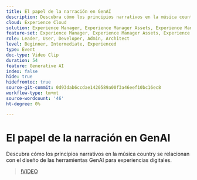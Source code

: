 ```yaml
---
title: El papel de la narración en GenAI
description: Descubra cómo los principios narrativos en la música country se relacionan con el diseño de las herramientas GenAI para experiencias digitales.
cloud: Experience Cloud
solution: Experience Manager, Experience Manager Assets, Experience Manager Forms, Experience Manager Sites, Sensei
feature-set: Experience Manager, Experience Manager Assets, Experience Manager Forms, Experience Manager Sites
role: Leader, User, Developer, Admin, Architect
level: Beginner, Intermediate, Experienced
type: Event
doc-type: Video Clip
duration: 54
feature: Generative AI
index: false
hide: true
hidefromtoc: true
source-git-commit: 0d93dab6ccdae1420589a00f3a46eef10bc16ec8
workflow-type: tm+mt
source-wordcount: '46'
ht-degree: 0%

---
```



# El papel de la narración en GenAI

Descubra cómo los principios narrativos en la música country se relacionan con el diseño de las herramientas GenAI para experiencias digitales.

>[!VIDEO](https://video.tv.adobe.com/v/3459229/?learn=on&enablevpops)
